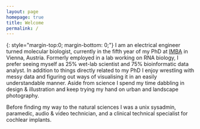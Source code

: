 ```yaml
---
layout: page
homepage: true
title: Welcome
permalink: /
---
```


{: style="margin-top:0; margin-bottom: 0;"}
I am an electrical engineer turned molecular biologist, currently in the fifth year of my PhD at [IMBA][1] in Vienna, Austria. Formerly employed in a lab working on RNA biology, I prefer seeing myself as 25% wet-lab scientist and 75% bioinformatic data analyst. In addition to things directly related to my PhD I enjoy wrestling with messy data and figuring out ways of visualising it in an easily understandable manner. Aside from science I spend my time dabbling in design & illustration and keep trying my hand on urban and landscape photography.

Before finding my way to the natural sciences I was a unix sysadmin, paramedic, audio & video technician, and a clinical technical specialist for cochlear implants.

[1]: https://www.imba.oeaw.ac.at/
